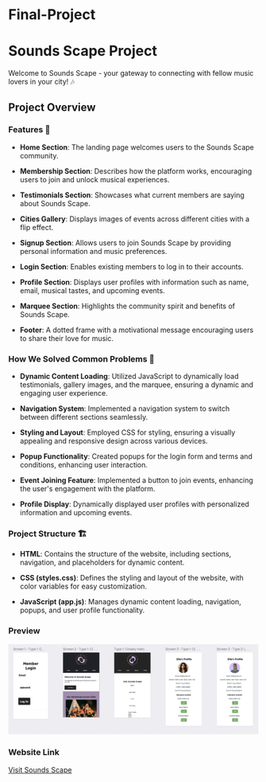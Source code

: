 # Final-Project
# Sounds Scape Project

Welcome to Sounds Scape - your gateway to connecting with fellow music lovers in your city! 🎶

## Project Overview

### Features 🚀

- **Home Section**: The landing page welcomes users to the Sounds Scape community.

- **Membership Section**: Describes how the platform works, encouraging users to join and unlock musical experiences.

- **Testimonials Section**: Showcases what current members are saying about Sounds Scape.

- **Cities Gallery**: Displays images of events across different cities with a flip effect.

- **Signup Section**: Allows users to join Sounds Scape by providing personal information and music preferences.

- **Login Section**: Enables existing members to log in to their accounts.

- **Profile Section**: Displays user profiles with information such as name, email, musical tastes, and upcoming events.

- **Marquee Section**: Highlights the community spirit and benefits of Sounds Scape.

- **Footer**: A dotted frame with a motivational message encouraging users to share their love for music.

### How We Solved Common Problems 🤔

- **Dynamic Content Loading**: Utilized JavaScript to dynamically load testimonials, gallery images, and the marquee, ensuring a dynamic and engaging user experience.

- **Navigation System**: Implemented a navigation system to switch between different sections seamlessly.

- **Styling and Layout**: Employed CSS for styling, ensuring a visually appealing and responsive design across various devices.

- **Popup Functionality**: Created popups for the login form and terms and conditions, enhancing user interaction.

- **Event Joining Feature**: Implemented a button to join events, enhancing the user's engagement with the platform.

- **Profile Display**: Dynamically displayed user profiles with personalized information and upcoming events.

### Project Structure 🏗️

- **HTML**: Contains the structure of the website, including sections, navigation, and placeholders for dynamic content.

- **CSS (styles.css)**: Defines the styling and layout of the website, with color variables for easy customization.

- **JavaScript (app.js)**: Manages dynamic content loading, navigation, popups, and user profile functionality.

### Preview

![Sounds Scape Preview](images/ui_ss.png)

### Website Link

[Visit Sounds Scape](link)

